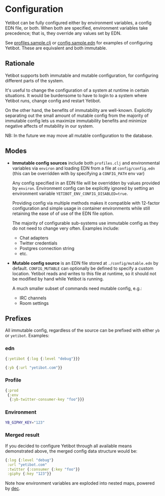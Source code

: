 # Configuration

Yetibot can be fully configured either by environment variables, a config EDN
file, or both. When both are specified, environment variables take precedence;
that is, they override any values set by EDN.

See [profiles.sample.clj](../config/profiles.sample.clj) or
[config.sample.edn](../config/config.sample.edn) for examples of configuring
Yetibot. These are equivalent and both immutable.

## Rationale

Yetibot supports both immutable and mutable configuration, for configuring
different parts of the system.

It's useful to change the configuration of a system at runtime in certain
situations. It would be burdensome to have to login to a system where Yetibot
runs, change config and restart Yetibot.

On the other hand, the benefits of immutability are well-known. Explicitly
separating out the small amount of mutable config from the majority of immutable
config lets us maximize immutability benefits and minimize negative affects of
mutability in our system.

NB: In the future we may move all mutable configuration to the database.

## Modes

- **Immutable config sources** include both `profiles.clj` and environmental
  variables via `environ` and loading EDN from a file at `config/config.edn`
  (this can be overridden with by specifying a `CONFIG_PATH` env var)

  Any config specified in an EDN file will be overridden by values provided by
  `environ`. Environment config can be explicitly ignored by setting an
  environment variable `YETIBOT_ENV_CONFIG_DISABLED=true`.

  Providing config via multiple methods
  makes it compatible with 12-factor configuration and simple usage in container
  environments while still retaining the ease of of use of the EDN file option.

  The majority of configurable sub-systems use immutable config as they do not
  need to change very often. Examples include:

  - Chat adapters
  - Twitter credentials
  - Postgres connection string
  - etc.

- **Mutable config source** is an EDN file stored at `./config/mutable.edn` by
  default. `CONFIG_MUTABLE` can optionally be defined to specify a custom
  location. Yetibot reads and writes to this file at runtime, so it should not
  be modified by hand while Yetibot is running.

  A much smaller subset of commands need mutable config, e.g.:

  - IRC channels
  - Room settings

## Prefixes

All immutable config, regardless of the source can be prefixed with either `yb`
or `yetibot`. Examples:

### edn

```clojure
{:yetibot {:log {:level "debug"}}}
```

```clojure
{:yb {:url "yetibot.com"}}
```

### Profile

```clojure
{:prod
 {:env
  {:yb-twitter-consumer-key "foo"}}}
```

### Environment

```bash
YB_GIPHY_KEY="123"
```

### Merged result

If you decided to configure Yetibot through all available means demonstrated
above, the merged config data structure would be:

```clojure
{:log {:level "debug"}
 :url "yetibot.com"
 :twitter {:consumer {:key "foo"}}
 :giphy {:key "123"}}
```

Note how environment variables are exploded into nested maps, powered by
[dec](https://github.com/devth/dec).
